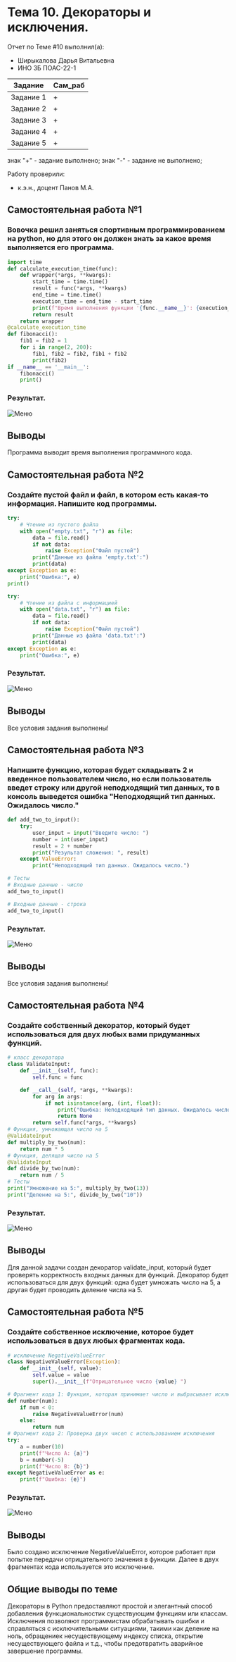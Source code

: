 # Тема 10. Декораторы и исключения.
Отчет по Теме #10 выполнил(а):
- Ширыкалова Дарья Витальевна
- ИНО ЗБ ПОАС-22-1

| Задание |  Сам_раб |
| ------ |  ------ |
| Задание 1 | + |
| Задание 2 | + |
| Задание 3 | + | 
| Задание 4 | + | 
| Задание 5 | + |

знак "+" - задание выполнено; знак "-" - задание не выполнено;

Работу проверили:
- к.э.н., доцент Панов М.А.

## Самостоятельная работа №1
### Вовочка решил заняться спортивным программированием на python, но для этого он должен знать за какое время выполняется его программа. 

```python
import time
def calculate_execution_time(func):
    def wrapper(*args, **kwargs):
        start_time = time.time()
        result = func(*args, **kwargs)
        end_time = time.time()
        execution_time = end_time - start_time
        print(f"Время выполнения функции '{func.__name__}': {execution_time:.6f} секунд")
        return result
    return wrapper
@calculate_execution_time
def fibonacci():
    fib1 = fib2 = 1
    for i in range(2, 200):
        fib1, fib2 = fib2, fib1 + fib2
        print(fib2)
if __name__ == '__main__':
    fibonacci()
    print()
```
### Результат.
![Меню](https://github.com/Davishir/Software_engineering/blob/Tema_10/img/tema_10/Capture001.png)


## Выводы

Программа выводит время выполнения программного кода.

## Самостоятельная работа №2
### Создайте пустой файл и файл, в котором есть какая-то информация. Напишите код программы. 

```python
try:
    # Чтение из пустого файла
    with open("empty.txt", "r") as file:
        data = file.read()
        if not data:
            raise Exception("Файл пустой")
        print("Данные из файла 'empty.txt':")
        print(data)
except Exception as e:
    print("Ошибка:", e)
print()

try:
    # Чтение из файла с информацией
    with open("data.txt", "r") as file:
        data = file.read()
        if not data:
            raise Exception("Файл пустой")
        print("Данные из файла 'data.txt':")
        print(data)
except Exception as e:
    print("Ошибка:", e)

```
### Результат.
![Меню](https://github.com/Davishir/Software_engineering/blob/Tema_10/img/tema_10/Capture002.png)

## Выводы

Все условия задания выполнены!
  
## Самостоятельная работа №3
### Напишите функцию, которая будет складывать 2 и введенное пользователем число, но если пользователь введет строку или другой неподходящий тип данных, то в консоль выведется ошибка "Неподходящий тип данных. Ожидалось число."

```python
def add_two_to_input():
    try:
        user_input = input("Введите число: ")
        number = int(user_input)
        result = 2 + number
        print("Результат сложения: ", result)
    except ValueError:
        print("Неподходящий тип данных. Ожидалось число.")

# Тесты
# Входные данные - число
add_two_to_input()

# Входные данные - строка
add_two_to_input()


```
### Результат.
![Меню](https://github.com/Davishir/Software_engineering/blob/Tema_10/img/tema_10/Capture003.png)

## Выводы

Все условия задания выполнены!
  
## Самостоятельная работа №4
### Создайте собственный декоратор, который будет использоваться для двух любых вами придуманных функций.

```python
# класс декоратора
class ValidateInput:
    def __init__(self, func):
        self.func = func

    def __call__(self, *args, **kwargs):
        for arg in args:
            if not isinstance(arg, (int, float)):
                print("Ошибка: Неподходящий тип данных. Ожидалось число.")
                return None
        return self.func(*args, **kwargs)
# Функция, умножающая число на 5
@ValidateInput
def multiply_by_two(num):
    return num * 5
# Функция, делящая число на 5
@ValidateInput
def divide_by_two(num):
    return num / 5
# Тесты
print("Умножение на 5:", multiply_by_two(13))
print("Деление на 5:", divide_by_two("10"))
```
### Результат.
![Меню](https://github.com/Davishir/Software_engineering/blob/Tema_10/img/tema_10/Capture004.png)

## Выводы

Для данной задачи создан декоратор validate_input, который будет проверять корректность входных данных для функций. Декоратор будет использоваться для двух функций: одна будет умножать число на 5, а другая будет проводить деление числа на 5. 
  
## Самостоятельная работа №5
### Создайте собственное исключение, которое будет использоваться в двух любых фрагментах кода. 


```python
# исключение NegativeValueError
class NegativeValueError(Exception):
    def __init__(self, value):
        self.value = value
        super().__init__(f"Отрицательное число {value} ")

# Фрагмент кода 1: Функция, которая принимает число и выбрасывает исключение, если число отрицательное
def number(num):
    if num < 0:
        raise NegativeValueError(num)
    else:
        return num
# Фрагмент кода 2: Проверка двух чисел с использованием исключения
try:
    a = number(10)
    print(f"Число A: {a}")
    b = number(-5)
    print(f"Число B: {b}")
except NegativeValueError as e:
    print(f"Ошибка: {e}")


```
### Результат.
![Меню](https://github.com/Davishir/Software_engineering/blob/Tema_10/img/tema_10/Capture005.png)

## Выводы
Было создано исключение NegativeValueError, которое работает при попытке передачи отрицательного значения в функции. Далее в двух фрагментах кода используется это исключение. 

## Общие выводы по теме
Декораторы в Python предоставляют простой и элегантный способ добавления функциональностик существующим функциям или классам. Исключения позволяют программистам обрабатывать ошибки и справляться с исключительными ситуациями, такими как деление на ноль, обращениек несуществующему индексу списка, открытие несуществующего файла и т.д., чтобы предотвратить аварийное завершение программы.
